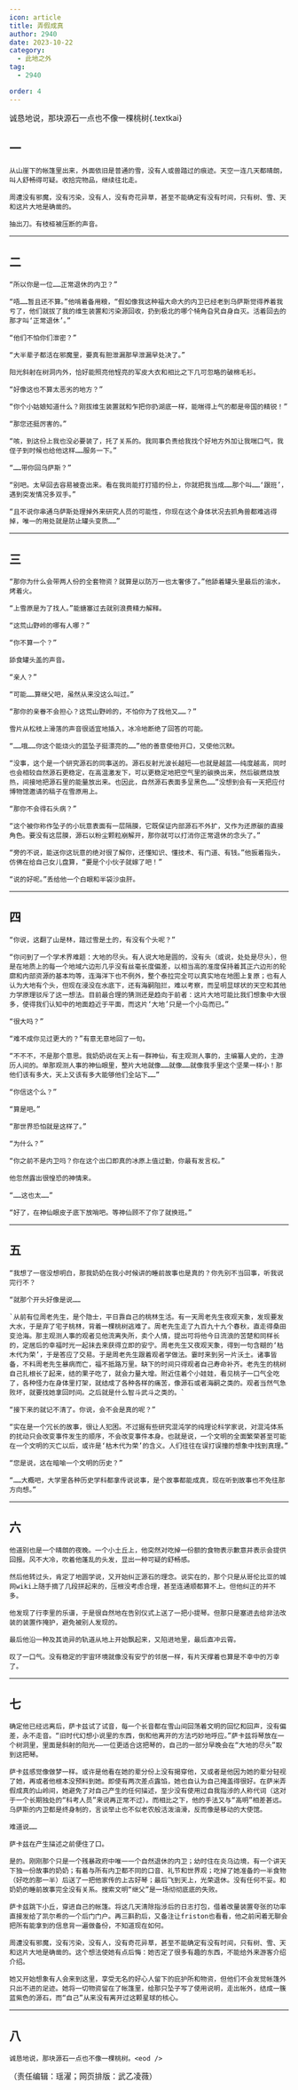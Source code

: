 ```yaml
---
icon: article
title: 弄假成真
author: 2940
date: 2023-10-22
category:
  - 此地之外
tag:
  - 2940

order: 4
---
```


诚恳地说，那块源石一点也不像一棵桃树{.textkai}

<!-- more -->

## 一

	从山崖下的帐篷里出来，外面依旧是普通的雪，没有人或兽踏过的痕迹。天空一连几天都晴朗，叫人舒畅得可疑。收拾完物品，继续往北走。

	周遭没有邪魔，没有污染，没有人，没有奇花异草，甚至不能确定有没有时间，只有树、雪、天和这片大地是确凿的。

	抽出刀。有枝桠被压断的声音。

---

## 二

	“所以你是一位……正常退休的内卫？”

	“唔……暂且还不算。”他啃着备用粮，“假如像我这种福大命大的内卫已经老到乌萨斯觉得养着我亏了，他们就拔了我的维生装置和污染源回收，扔到极北的哪个犄角旮旯自身自灭。活着回去的那才叫‘正常退休’。”

	“他们不怕你们泄密？”

	“大半辈子都活在邪魔里，要真有胆泄漏那早泄漏早处决了。”

	阳光斜射在树洞内外，恰好能照亮他锃亮的军皮大衣和相比之下几可忽略的破棉毛衫。

	“好像这也不算太恶劣的地方？”

	“你个小姑娘知道什么？刚拔维生装置就和乍把你扔湖底一样，能喘得上气的都是帝国的精锐！”

	“那您还挺厉害的。”

	“咳，到这份上我也没必要装了，托了关系的。我同事负责给我找个好地方外加让我喘口气，我侄子到时候也给他这样……服务一下。”

	“……带你回乌萨斯？”

	“别吧。太早回去容易被查出来。看在我尚能打打猎的份上，你就把我当成……那个叫……‘跟班’，遇到突发情况多双手。”

	“且不说你串通乌萨斯处理掉外来研究人员的可能性，你现在这个身体状况去抓角兽都难逃得掉，唯一的用处就是防止罐头变质……”

---

## 三

	“那你为什么会带两人份的全套物资？就算是以防万一也太奢侈了。”他舔着罐头里最后的油水，烤着火。

	“上雪原是为了找人。”能搪塞过去就别浪费精力解释。

	“这荒山野岭的哪有人哪？”

	“你不算一个？”

	舔食罐头盖的声音。

	“亲人？”

	“可能……算继父吧，虽然从来没这么叫过。”

	“那你的亲眷不会担心？这荒山野岭的，不怕你为了找他又……？”

	雪片从松枝上滑落的声音很适宜地插入，冰冷地断绝了回答的可能。

	“……哦……你这个能烧火的蓝坠子挺漂亮的……”他的善意使他开口，又使他沉默。

	“没事，这个是一个研究源石的同事送的。源石反射光波长越短——也就是越蓝——纯度越高，同时也会相较自然源石更稳定，在高温激发下，可以更稳定地把空气里的碳换出来，然后碳燃烧放热，间接地把源石里的能量放出来。也因此，自然源石表面多呈黑色……”没想到会有一天把应付博物馆邀请的稿子在雪原用上。

	“那你不会得石头病？”

	“这个被你称作坠子的小玩意表面有一层隔膜，它既保证内部源石不外扩，又作为还原碳的直接角色。要没有这层膜，源石以粉尘颗粒崩解开，那你就可以打消你正常退休的念头了。”

	“旁的不说，能送你这玩意的绝对很了解你，还懂知识、懂技术、有门道、有钱。”他扳着指头，仿佛在给自己女儿盘算，“要是个小伙子就嫁了吧！”

	“说的好呢。”丢给他一个白眼和半袋沙虫肝。

---

## 四

	“你说，这翻了山是林，踏过雪是土的，有没有个头呢？”

	“你问到了一个学术界难题：大地的尽头。有人说大地是圆的，没有头（或说，处处是尽头），但是在地质上的每一个地域六边形几乎没有丝毫长度偏差，以相当高的准度保持着其正六边形的轮廓和内部资源的基本均等，连海洋下也不例外，整个泰拉完全可以真实地在地图上复原；也有人认为大地有个头，但现在浸没在水底下，还有海嗣阻拦，难以考察，而呈明显球状的天空和其他力学原理驳斥了这一想法。目前最合理的猜测还是趋向于前者：这片大地可能比我们想象中大很多，使得我们认知中的地面趋近于平面，而这片‘大地’只是一个小岛而已。”

	“很大吗？”

	“难不成你见过更大的？”有意无意地回了一句。

	“不不不，不是那个意思。我奶奶说在天上有一群神仙，有主观测人事的，主编纂人史的，主游历人间的。单那观测人事的神仙眼里，整片大地就像……就像……就像我手里这个坚果一样小！那他们该有多大，天上又该有多大能够他们全站下……”

	“你信这个么？”

	“算是吧。”

	“那世界恐怕就是这样了。”

	“为什么？”

	“你之前不是内卫吗？你在这个出口即真的冰原上值过勤，你最有发言权。”

	他忽然露出很惶恐的神情来。

	“……这也太……”

	“好了，在神仙眼皮子底下放哨吧。等神仙顾不了你了就换班。”

---

## 五

	“我想了一宿没想明白，那我奶奶在我小时候讲的睡前故事也是真的？你先别不当回事，听我说完行不？

	“就那个开头好像是说……

	`从前有位周老先生，是个隐士，平日靠自己的桃林生活。有一天周老先生夜观天象，发现要发大水，于是弃了宅子桃林，背着一棵桃树逃难了。周老先生走了九百九十九个春秋，直走得桑田变沧海。那主观测人事的观者见他流离失所，卖个人情，提出可将他今日流浪的苦楚和同样长的，定居后的幸福时光一起抹去来获得立即的安宁。周老先生又夜观天象，得到一句含糊的‘枯木代为荣’，于是答应了交易。于是周老先生跟着观者学做法。霎时来到另一片沃土。诸事皆备，不料周老先生暴病而亡，福不抵路万里。缺下的时间只得观者自己寿命补齐。老先生的桃树自己扎根长了起来，结的果子吃了，就会力量大增。附近住着个小娃娃，看见桃子一口气全吃了，各种怪力在身体里打架，就结成了各种各样的痛苦，像源石或者海嗣之类的。观者当然气急败坏，就要找她拿回时间。之后就是什么智斗武斗之类的。`

	“接下来的就记不清了。你说，会不会是真的呢？”

	“实在是一个冗长的故事，很让人犯困。不过据有些研究混沌学的纯理论科学家说，对混沌体系的扰动只会改变事件发生的顺序，不会改变事件本身。也就是说，一个文明的全面繁荣甚至可能在一个文明的灭亡以后，或许是‘枯木代为荣’的含义。人们往往在误打误撞的想象中找到真理。”

	“您是说，这在暗喻一个文明的历史？”

	“……大概吧，大学里各种历史学科都拿传说说事，是个故事都能成真，现在听到故事也不免往那方向想。”

---

## 六

	他道别也是一个晴朗的夜晚。一个小土丘上，他突然对吃掉一份额的食物表示歉意并表示会提供回报。风不大冷，吹着他蓬乱的头发，显出一种可疑的舒畅感。

	然后他转过头，肯定了地圆学说，又开始纠正源石的理念。说实在的，那个只是从哥伦比亚的城网wiki上随手摘了几段拼起来的，压根没考虑合理，甚至连通顺都算不上。但他纠正的并不多。

	他发现了行李里的乐谱，于是很自然地在告别仪式上送了一把小提琴。但那只是塞进去给非法改装的装置作掩护，避免被别人发现的。

	最后他沿一种及其诡异的轨道从地上开始飘起来，又陷进地里，最后直冲云霄。

	叹了一口气。没有稳定的宇宙环境就像没有安宁的邻居一样，有片天撑着也算是不幸中的万幸了。

---

## 七

	确定他已经远离后，萨卡兹试了试音，每一个长音都在雪山间回荡着文明的回忆和回声，没有偏差，永不走音。“旧时代幻想小说里的东西，倒和他离开的方法巧妙地呼应。”萨卡兹将琴放在一个树洞里，里面是斜射的阳光——一位更适合这把琴的，自己的一部分早晚会在“大地的尽头”取到这把琴。

	萨卡兹感觉像做梦一样。或许是他看在她的辈分份上没有揭穿他，又或者是他因为她的辈分轻视了她，再或者他根本没预料到她。即使有两次差点露馅，她也自认为自己掩盖得很好。在萨米弄假成真的山岭间，她避免了对自己产生的任何描述，至少没有使用过自我指涉的人称代词（这对于一个长期独处的“科考人员”来说再正常不过）。而相比之下，他的手法又与“高明”相差甚远。乌萨斯的内卫都是终身制的，言谈举止也不似老农般活泼油滑，反而像是移动的大使馆。

	难道说……

	萨卡兹在产生描述之前便住了口。

	是的。刚刚那个只是一个残暴政府中唯一一个自然退休的内卫；幼时住在炎乌边境，有一个讲天下独一份故事的奶奶；有着与所有内卫都不同的口音、礼节和世界观；吃掉了她准备的一半食物（好吃的那一半）后送了一把他家传的上古好琴；最后飞到天上，光荣退休。没有任何不妥。和奶奶的睡前故事完全没有关系。搜索文明“继父”是一场彻彻底底的失败。

	萨卡兹跳下小丘，穿进自己的帐篷。将这几天清除指涉后的日志打包，借着改量装置夸张的功率直接发给了凯尔希的一个后门门户。再三斟酌后，又备注让friston也看看，他之前闲着无聊会把所有能拿到的信息背一遍做备份，不知道现在如何。

	周遭没有邪魔，没有污染，没有人，没有奇花异草，甚至不能确定有没有时间，只有树、雪、天和这片大地是确凿的。这个想法使她有点后悔：她否定了很多有趣的东西，不能给外来游客介绍介绍。

	她又开始想象有人会来到这里，享受无名的好心人留下的庇护所和物资，但他们不会发觉帐篷外只出不进的足迹。她将一切物资留在了帐篷里，给那只坠子写了使用说明，走出帐外，结成一簇蓝紫色的源石，而“自己”从来没有离开过这颗星球的核心。

---

## 八

	诚恳地说，那块源石一点也不像一棵桃树。<eod />

（责任编辑：瑶濯；网页排版：武乙凌薇）

<FakeAds />